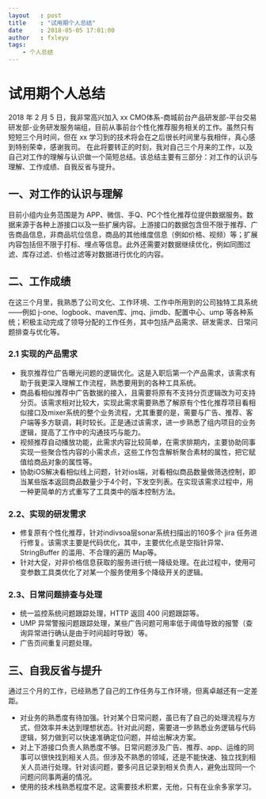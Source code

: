 ```yaml
---
layout   : post
title    : "试用期个人总结"
date     : 2018-05-05 17:01:00
author   : fxleyu
tags:
    - 个人总结
---
```



# 试用期个人总结
2018 年 2 月 5 日，我非常高兴加入 xx CMO体系-商城前台产品研发部-平台交易研发部-业务研发服务端组，目前从事前台个性化推荐服务相关的工作。虽然只有短短三个月时间，但在 xx 学习到的技术将会在之后很长时间里与我相伴，真心感到特别荣幸，感谢我司。
在此将要转正的时刻，我对自己三个月来的工作，以及自己对工作的理解与认识做一个简短总结。该总结主要有三部分：对工作的认识与理解、工作成绩、自我反省与提升。
## 一、对工作的认识与理解
目前小组内业务范围是为 APP、微信、手Q、PC个性化推荐位提供数据服务。数据来源于各种上游接口以及一些扩展内容。上游接口的数据包含但不限于推荐、广告商品信息，非商品坑位信息，商品的其他维度信息（例如价格、视频）等；扩展内容包括但不限于打标、埋点等信息。此外还需要对数据继续优化，例如同图过滤、库存过滤、价格过滤等对数据进行优化的内容。
## 二、工作成绩
在这三个月里，我熟悉了公司文化、工作环境、工作中所用到的公司独特工具系统——例如 j-one、logbook、maven库、jmq、jimdb、配置中心、ump 等各种系统；积极主动完成了领导分配的工作任务，其中包括产品需求、研发需求、日常问题排查与优化等。
### 2.1 实现的产品需求
- 我京推荐位广告曝光问题的逻辑优化。这是入职后第一个产品需求，该需求有助于我更深入理解工作流程，熟悉要用到的各种工具系统。
- 商品看相似推荐中广告数据的接入，且需要将原有不支持分页逻辑改为可支持分页。该需求相对比较大，实现此需求需要熟悉了解原有个性化推荐项目看相似接口及mixer系统的整个业务流程，尤其重要的是，需要与广告、推荐、客户端等多方联调，耗时较长。正是通过该需求，进一步熟悉了组内项目的业务逻辑，提高了工作中的沟通技巧与能力。
- 视频推荐自动播放功能，此需求内容比较简单，在需求排期内，主要协助同事实现一些聚合性内容的小需求点，这些工作包含解析聚合素材的属性，把它赋值给商品对象的属性等。
- 协助iOS解决看相似线上问题，针对ios端，对看相似商品数量做筛选控制，即当某些版本返回商品数量少于4个时，下发空列表。在实现该需求过程中，用一种更简单的方式重写了工具类中的版本控制方法。
### 2.2、实现的研发需求
- 修复原有个性化推荐，针对indivsoa层sonar系统扫描出的160多个 jira 任务进行修复。该需求主要是代码优化，其中，主要优化点是空指针异常、StringBuffer 的滥用、不合理的遍历 Map等。
- 针对大促，对非价格信息获取的服务进行统一降级处理。在此过程中，使用可变参数工具类优化了对某一个服务使用多个降级开关的逻辑。
### 2.3、日常问题排查与处理
- 统一监控系统问题跟踪处理，HTTP 返回 400 问题跟踪等。
- UMP 异常警报问题跟踪处理，某些广告问题可用率低于阈值导致的报警（查询异常进行确认是由于时间超时导致）等。
- 广告页间重复问题处理。
## 三、自我反省与提升
通过三个月的工作，已经熟悉了自己的工作任务与工作环境，但离卓越还有一定差距。
- 对业务的熟悉度有待加强。针对某个日常问题，虽已有了自己的处理流程与方式，但效率并未达到理想状态。针对此问题，需要进一步熟悉业务逻辑与代码逻辑，努力做到可以快速准确定位问题，并给出解决方案。
- 对上下游接口负责人熟悉度不够。日常问题涉及广告、推荐、app、运维的同事可以很快找到相关人员。但涉及不熟悉的领域，还是不能快速、独立找到相关人员进行处理。针对该问题，要多问且记录到相关负责人，避免出现同一个问题问同事两遍的情况。
- 使用的技术栈熟悉程度不足。这需要技术积累，无他，只有在业余多家学习。
